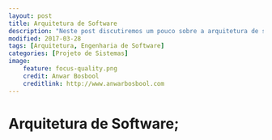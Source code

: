 ```yaml
---
layout: post
title: Arquitetura de Software
description: "Neste post discutiremos um pouco sobre a arquitetura de software"
modified: 2017-03-28
tags: [Arquitetura, Engenharia de Software]
categories: [Projeto de Sistemas]
image:
    feature: focus-quality.png
    credit: Anwar Bosbool
    creditlink: http://www.anwarbosbool.com
---
```



# Arquitetura de Software;

